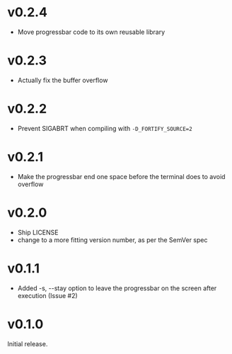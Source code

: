 v0.2.4
======
* Move progressbar code to its own reusable library

v0.2.3
======
* Actually fix the buffer overflow

v0.2.2
======
* Prevent SIGABRT when compiling with `-D_FORTIFY_SOURCE=2`

v0.2.1
======
* Make the progressbar end one space before the terminal does to avoid overflow

v0.2.0
======
* Ship LICENSE
* change to a more fitting version number, as per the SemVer spec

v0.1.1
======
* Added -s, --stay option to leave the progressbar on the screen after execution (Issue #2)

v0.1.0
======
Initial release.
